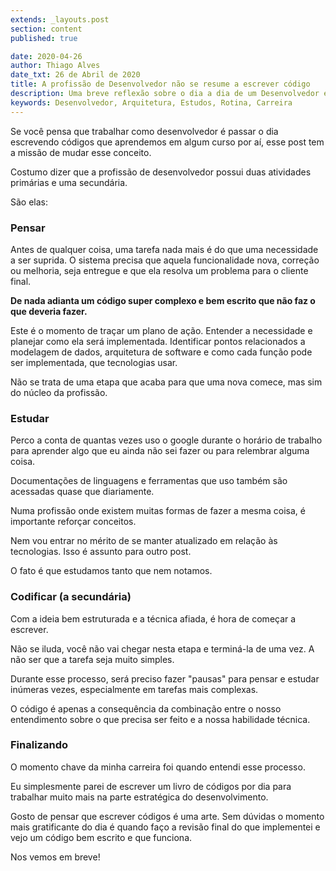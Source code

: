 ```yaml
---
extends: _layouts.post
section: content
published: true

date: 2020-04-26
author: Thiago Alves
date_txt: 26 de Abril de 2020
title: A profissão de Desenvolvedor não se resume a escrever código
description: Uma breve reflexão sobre o dia a dia de um Desenvolvedor e as suas atividades.
keywords: Desenvolvedor, Arquitetura, Estudos, Rotina, Carreira
---
```


Se você pensa que trabalhar como desenvolvedor é passar o dia escrevendo códigos que aprendemos em algum curso por aí, esse post tem a missão de mudar esse conceito.

Costumo dizer que a profissão de desenvolvedor possui duas atividades primárias e uma secundária. 

São elas:

### Pensar

Antes de qualquer coisa, uma tarefa nada mais é do que uma necessidade a ser suprida. O sistema precisa que aquela funcionalidade nova, correção ou melhoria, seja entregue e que ela resolva um problema para o cliente final.

**De nada adianta um código super complexo e bem escrito que não faz o que deveria fazer.**

Este é o momento de traçar um plano de ação. Entender a necessidade e planejar como ela será implementada. Identificar pontos relacionados a modelagem de dados, arquitetura de software e como cada função pode ser implementada, que tecnologias usar.

Não se trata de uma etapa que acaba para que uma nova comece, mas sim do núcleo da profissão.

### Estudar

Perco a conta de quantas vezes uso o google durante o horário de trabalho para aprender algo que eu ainda não sei fazer ou para relembrar alguma coisa. 

Documentações de linguagens e ferramentas que uso também são acessadas quase que diariamente.

Numa profissão onde existem muitas formas de fazer a mesma coisa, é importante reforçar conceitos.

Nem vou entrar no mérito de se manter atualizado em relação às tecnologias. Isso é assunto para outro post.

O fato é que estudamos tanto que nem notamos.

### Codificar (a secundária)

Com a ideia bem estruturada e a técnica afiada, é hora de começar a escrever. 

Não se iluda, você não vai chegar nesta etapa e terminá-la de uma vez. A não ser que a tarefa seja muito simples.

Durante esse processo, será preciso fazer "pausas" para pensar e estudar inúmeras vezes, especialmente em tarefas mais complexas.

O código é apenas a consequência da combinação entre o nosso entendimento sobre o que precisa ser feito e a nossa habilidade técnica.

### Finalizando

O momento chave da minha carreira foi quando entendi esse processo.

Eu simplesmente parei de escrever um livro de códigos por dia para trabalhar muito mais na parte estratégica do desenvolvimento.

Gosto de pensar que escrever códigos é uma arte. Sem dúvidas o momento mais gratificante do dia é quando faço a revisão final do que implementei e vejo um código bem escrito e que funciona.

Nos vemos em breve!
